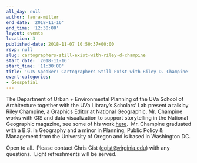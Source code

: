 ```yaml
---
all_day: null
author: laura-miller
end_date: '2018-11-16'
end_time: '12:30:00'
layout: events
location: 3
published-date: 2018-11-07 10:50:37+00:00
rsvp: null
slug: cartographers-still-exist-with-riley-d-champine
start_date: '2018-11-16'
start_time: '11:30:00'
title: 'GIS Speaker: Cartographers Still Exist with Riley D. Champine'
event-categories:
- Geospatial
---
```


The Department of Urban + Environmental Planning of the UVa School of Architecture together with the UVa Library’s Scholars’ Lab present a talk by Riley Champine, a Graphics Editor at National Geographic. Mr. Champine works with GIS and data visualization to support storytelling in the National Geographic magazine, see some of his work [here](https://rileydchampine.portfoliobox.net/).  Mr. Champine graduated with a B.S. in Geography and a minor in Planning, Public Policy & Management from the University of Oregon and is based in Washington DC.




Open to all.  Please contact Chris Gist ([cgist@virginia.edu](mailto:cgist@virginia.edu)) with any questions.  Light refreshments will be served.
